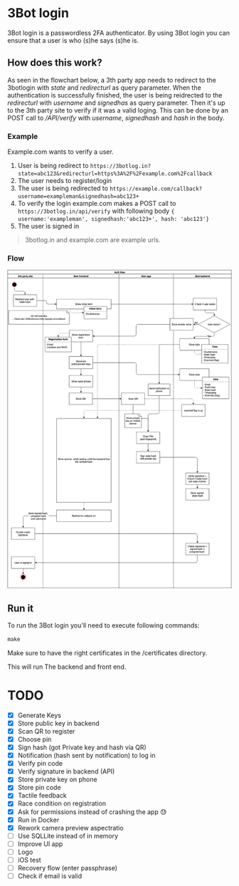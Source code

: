 # 3Bot login
3Bot login is a passwordless 2FA authenticator.
By using 3Bot login you can ensure that a user is who (s)he says (s)he is.

## How does this work?
As seen in the flowchart below, a 3th party app needs to redirect to the 3botlogin with *state* and *redirecturl* as query parameter. When the authentication is successfully finished, the user is being reidrected to the *redirecturl* with *username* and *signedhas* as query parameter.
Then it's up to the 3th party site to verify if it was a valid loging. This can be done by an POST call to */API/verify* with *username*, *signedhash* and *hash* in the body. 

### Example
Example.com wants to verify a user.
1) User is being redirect to `https://3botlog.in?state=abc123&redirecturl=https%3A%2F%2Fexample.com%2Fcallback`
2) The user needs to register/login
3) The user is being redirected to `https://example.com/callback?username=exampleman&signedhash=abc123+`
4) To verify the login example.com makes a POST call to `https://3botlog.in/api/verify` with following body `{ username:'exampleman', signedhash:'abc123+', hash: 'abc123'}`
5) The user is signed in

> 3botlog.in and example.com are example urls. 

### Flow
![Auth flow](https://github.com/3botlogin/3botlogin/blob/master/docs/images/Scheme.png)

## Run it
To run the 3Bot login you'll need to execute following commands:
```cmd
make 
```
Make sure to have the right certificates in the /certificates directory.

This will run The backend and front end.

# TODO
- [x] Generate Keys
- [x] Store public key in backend 
- [x] Scan QR to register
- [x] Choose pin
- [x] Sign hash (got Private key and hash via QR)
- [x] Notification (hash sent by notification) to log in
- [x] Verify pin code
- [x] Verify signature in backend (API)
- [x] Store private key on phone
- [x] Store pin code
- [x] Tactile feedback
- [x] Race condition on registration
- [x] Ask for permissions instead of crashing the app 😓
- [x] Run in Docker
- [x] Rework camera preview aspectratio
- [ ] Use SQLLite instead of in memory
- [ ] Improve UI app
- [ ] Logo 
- [ ] iOS test
- [ ] Recovery flow (enter passphrase)
- [ ] Check if email is valid
